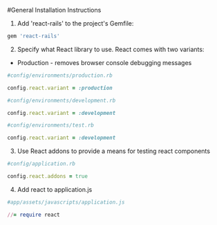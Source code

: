 #General Installation Instructions

1. Add 'react-rails' to the project's Gemfile:

  ```ruby
  gem 'react-rails'
  ```

2. Specify what React library to use. React comes with two variants:
  * Production - removes browser console debugging messages
  ```ruby
  #config/environments/production.rb

  config.react.variant = :production

  #config/environments/development.rb

  config.react.variant = :development

  #config/environments/test.rb

  config.react.variant = :development
  ```
3. Use React addons to provide a means for testing react components

  ```ruby
  #config/application.rb

  config.react.addons = true
  ```

4. Add react to application.js

  ```ruby
  #app/assets/javascripts/application.js

  //= require react
  ```
